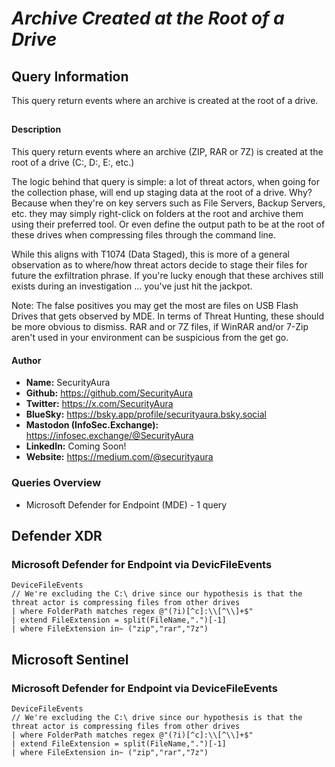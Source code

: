 # *Archive Created at the Root of a Drive*

## Query Information

This query return events where an archive is created at the root of a drive.

##

#### Description

This query return events where an archive (ZIP, RAR or 7Z) is created at the root of a drive (C:\, D:\, E:\, etc.)

The logic behind that query is simple: a lot of threat actors, when going for the collection phase, will end up staging data at the root of a drive. Why? Because when they're on key servers such as File Servers, Backup Servers, etc. they may simply right-click on folders at the root and archive them using their preferred tool. Or even define the output path to be at the root of these drives when compressing files through the command line.

While this aligns with T1074 (Data Staged), this is more of a general observation as to where/how threat actors decide to stage their files for future the exfiltration phrase. If you're lucky enough that these archives still exists during an investigation ... you've just hit the jackpot.

Note: The false positives you may get the most are files on USB Flash Drives that gets observed by MDE. In terms of Threat Hunting, these should be more obvious to dismiss. RAR and or 7Z files, if WinRAR and/or 7-Zip aren't used in your environment can be suspicious from the get go.

#### Author <Optional>
- **Name:** SecurityAura
- **Github:** https://github.com/SecurityAura
- **Twitter:** https://x.com/SecurityAura
- **BlueSky:** https://bsky.app/profile/securityaura.bsky.social
- **Mastodon (InfoSec.Exchange):** https://infosec.exchange/@SecurityAura
- **LinkedIn:** Coming Soon!
- **Website:** https://medium.com/@securityaura

### Queries Overview ###

- Microsoft Defender for Endpoint (MDE) - 1 query

## Defender XDR ##
### Microsoft Defender for Endpoint via DevicFileEvents ###
```KQL
DeviceFileEvents
// We're excluding the C:\ drive since our hypothesis is that the threat actor is compressing files from other drives
| where FolderPath matches regex @"(?i)[^c]:\\[^\\]+$"
| extend FileExtension = split(FileName,".")[-1]
| where FileExtension in~ ("zip","rar","7z")
```
## Microsoft Sentinel ##
### Microsoft Defender for Endpoint via DeviceFileEvents ###
```KQL
DeviceFileEvents
// We're excluding the C:\ drive since our hypothesis is that the threat actor is compressing files from other drives
| where FolderPath matches regex @"(?i)[^c]:\\[^\\]+$"
| extend FileExtension = split(FileName,".")[-1]
| where FileExtension in~ ("zip","rar","7z")
```
